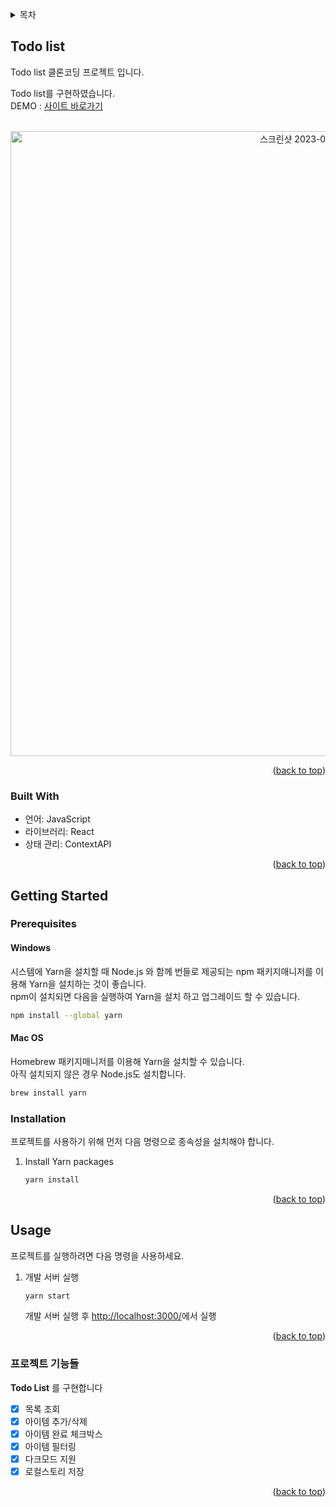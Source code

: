 <a name="readme-top"></a>

<details>
  <summary>목차</summary>

- [Todo list](#todo-list)
  - [Built With](#built-with)
- [Getting Started](#getting-started)
  - [Prerequisites](#prerequisites)
    - [Windows](#windows)
    - [Mac OS](#mac-os)
  - [Installation](#installation)
- [Usage](#usage)
  - [프로젝트 기능들](#프로젝트-기능들)

</details>

## Todo list

Todo list 클론코딩 프로젝트 입니다.

Todo list를 구현하였습니다.  
DEMO : [사이트 바로가기](https://cute-profiterole-f299ad.netlify.app/)
<br />
<br />

<p align="center"><img style="width:1000px" alt="스크린샷 2023-06-15 오후 7 50 26" src="https://github.com/minyeongnam/todo/assets/71241063/467a5c1c-a166-4922-81c1-1a71e7efa877"></p>

<p align="right">(<a href="#readme-top">back to top</a>)</p>

### Built With

- 언어: JavaScript
- 라이브러리: React
- 상태 관리: ContextAPI

<p align="right">(<a href="#readme-top">back to top</a>)</p>

## Getting Started

### Prerequisites

#### Windows

시스템에 Yarn을 설치할 때 Node.js 와 함께 번들로 제공되는 npm 패키지매니저를 이용해 Yarn을 설치하는 것이 좋습니다.  
npm이 설치되면 다음을 실행하여 Yarn을 설치 하고 업그레이드 할 수 있습니다.

```sh
npm install --global yarn
```

#### Mac OS

Homebrew 패키지매니저를 이용해 Yarn을 설치할 수 있습니다.  
아직 설치되지 않은 경우 Node.js도 설치합니다.

```sh
brew install yarn
```

### Installation

프로젝트를 사용하기 위해 먼저 다음 명령으로 종속성을 설치해야 합니다.

1. Install Yarn packages

   ```sh
   yarn install
   ```

<p align="right">(<a href="#readme-top">back to top</a>)</p>

## Usage

프로젝트를 실행하려면 다음 명령을 사용하세요.

1. 개발 서버 실행

   ```sh
   yarn start
   ```

   개발 서버 실행 후 [http://localhost:3000/](http://localhost:3000/)에서 실행

   <p align="right">(<a href="#readme-top">back to top</a>)</p>

### 프로젝트 기능들

**Todo List** 를 구현합니다

- [x] 목록 조회
- [x] 아이템 추가/삭제
- [x] 아이템 완료 체크박스
- [x] 아이템 필터링
- [x] 다크모드 지원
- [x] 로컬스토리 저장

<p align="right">(<a href="#readme-top">back to top</a>)</p>
